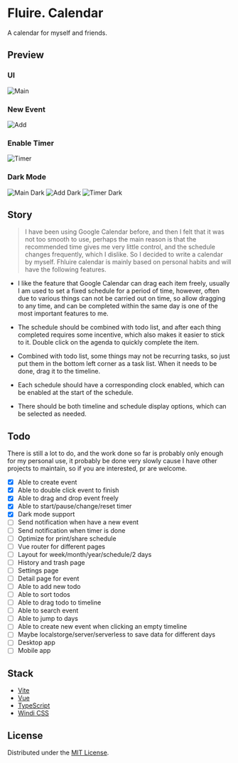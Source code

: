 # Fluire. Calendar

A calendar for myself and friends.

## Preview

### UI

<img src="https://raw.githubusercontent.com/voorjaar/fluire/main/screenshots/main.png" alt="Main"/>

### New Event

<img src="https://raw.githubusercontent.com/voorjaar/fluire/main/screenshots/add.png" alt="Add"/>

### Enable Timer

<img src="https://raw.githubusercontent.com/voorjaar/fluire/main/screenshots/timer.png" alt="Timer"/>

### Dark Mode

<img src="https://raw.githubusercontent.com/voorjaar/fluire/main/screenshots/main-dark.png" alt="Main Dark"/>

<img src="https://raw.githubusercontent.com/voorjaar/fluire/main/screenshots/add-dark.png" alt="Add Dark"/>

<img src="https://raw.githubusercontent.com/voorjaar/fluire/main/screenshots/timer-dark.png" alt="Timer Dark"/>

## Story

> I have been using Google Calendar before, and then I felt that it was not too smooth to use, perhaps the main reason is that the recommended time gives me very little control, and the schedule changes frequently, which I dislike. So I decided to write a calendar by myself. Fhluire calendar is mainly based on personal habits and will have the following features.

- I like the feature that Google Calendar can drag each item freely, usually I am used to set a fixed schedule for a period of time, however, often due to various things can not be carried out on time, so allow dragging to any time, and can be completed within the same day is one of the most important features to me.

- The schedule should be combined with todo list, and after each thing completed requires some incentive, which also makes it easier to stick to it. Double click on the agenda to quickly complete the item.

- Combined with todo list, some things may not be recurring tasks, so just put them in the bottom left corner as a task list. When it needs to be done, drag it to the timeline.

- Each schedule should have a corresponding clock enabled, which can be enabled at the start of the schedule.

- There should be both timeline and schedule display options, which can be selected as needed.

## Todo

There is still a lot to do, and the work done so far is probably only enough for my personal use, it probably be done very slowly cause I have other projects to maintain, so if you are interested, pr are welcome.

- [x] Able to create event
- [x] Able to double click event to finish
- [x] Able to drag and drop event freely
- [x] Able to start/pause/change/reset timer
- [x] Dark mode support
- [ ] Send notification when have a new event
- [ ] Send notification when timer is done
- [ ] Optimize for print/share schedule
- [ ] Vue router for different pages
- [ ] Layout for week/month/year/schedule/2 days
- [ ] History and trash page
- [ ] Settings page
- [ ] Detail page for event
- [ ] Able to add new todo
- [ ] Able to sort todos
- [ ] Able to drag todo to timeline
- [ ] Able to search event
- [ ] Able to jump to days
- [ ] Able to create new event when clicking an empty timeline
- [ ] Maybe localstorge/server/serverless to save data for different days
- [ ] Desktop app
- [ ] Mobile app

## Stack

- [Vite](https://github.com/vitejs/vite)
- [Vue](https://github.com/vuejs/vue)
- [TypeScript](https://github.com/microsoft/TypeScript)
- [Windi CSS](https://github.com/windicss/windicss)

## License

Distributed under the [MIT License](https://github.com/voorjaar/fluire/blob/main/LICENSE).